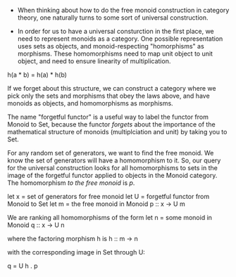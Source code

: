 - When thinking about how to do the free monoid construction in category theory, one naturally turns to some sort of universal construction.

- In order for us to have a universal consturction in the first place, we need to represent monoids as a category. One possible representation uses sets as objects, and monoid-respecting "homorphisms" as morphisms. These homomorphisms need to map unit object to unit object, and need to ensure linearity of multiplication.

h(a * b) = h(a) * h(b)

If we forget about this structure, we can construct a category where we pick only the sets and morphisms that obey the laws above, and have monoids as objects, and homomorphisms as morphisms.

The name "forgetful functor" is a useful way to label the functor from Monoid to Set, because the functor _forgets_ about the importance of the mathematical structure of monoids (multiplciation and unit) by taking you to Set.

For any random set of generators, we want to find the free monoid. We know the set of generators will have a homomorphism to it. So, our query for the universal construction looks for all homomorphisms to sets in the image of the forgetful functor applied to objects in the Monoid category. The homomorphism _to the free monoid_ is _p_.

let x = set of generators for free monoid
let U = forgetful functor from Monoid to Set
let m = the free monoid in Monoid
p :: x -> U m

We are ranking all homomorphisms of the form
let n = some monoid in Monoid
q :: x -> U n

where the factoring morphism h is
h :: m -> n

with the corresponding image in Set through U:

q = U h . p